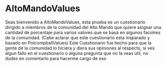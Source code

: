 # AltoMandoValues
Seas bienvenido a AltoMandoValues, esta prueba es un cuestionario dirigido a miembros de la comunidad del Alto Mando que quiere asignar una cantidad de porcentaje para varios valores que se basa en algunos facotres de la comunidad. (Cabe aclarar que este cuestionario esta insparado y basado en PolcompballValues)
Este Cuestionario fue hecho para que la gente de la comunidad lo hiciera y diera sus opiniones al respecto, si ves algun fallo en el cuestionario o alguna pregunta que no la veas útil, no dudes en comentarlo para hacerme cargo de eso

